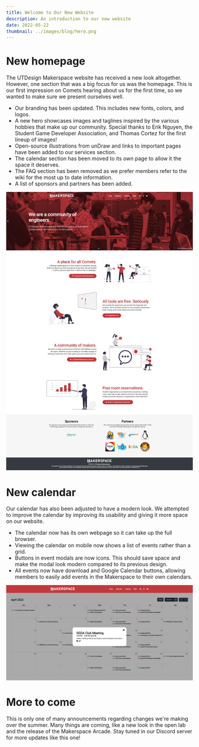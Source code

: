 ```yaml
---
title: Welcome to Our New Website
description: An introduction to our new website
date: 2022-05-22
thumbnail: ../images/blog/hero.png
---
```


<!---
Make sure you follow these rules while writing:
1) Make sure your date follows the YEAR-MONTH-DAY format, preferably with leading zeroes.
2) Use image credits or subtitles when possible. For example: ![Image credit: UTDesign Makerspace](../images/blog/new-website-1.png)

Some notes:
• H1 (#) and H2 (##) have the same font-size to avoid conflicting with the title of the page.
-->

# New homepage

The UTDesign Makerspace website has received a new look altogether. However, one section that was a big focus for us was the homepage. This is our first impression on Comets hearing about us for the first time, so we wanted to make sure we present ourselves well.

- Our branding has been updated. This includes new fonts, colors, and logos.
- A new hero showcases images and taglines inspired by the various hobbies that make up our community. Special thanks to Erik Nguyen, the Student Game Developer Association, and Thomas Cortez for the first lineup of images!
- Open-source illustrations from unDraw and links to important pages have been added to our services section.
- The calendar section has been moved to its own page to allow it the space it deserves.
- The FAQ section has been removed as we prefer members refer to the wiki for the most up to date information.
- A list of sponsors and partners has been added.

![Our new frontpage](../images/blog/new-website-1.png)

# New calendar

Our calendar has also been adjusted to have a modern look. We attempted to improve the calendar by improving its usability and giving it more space on our website.

- The calendar now has its own webpage so it can take up the full browser.
- Viewing the calendar on mobile now shows a list of events rather than a grid.
- Buttons in event modals are now icons. This should save space and make the modal look modern compared to its previous design.
- All events now have download and Google Calendar buttons, allowing members to easily add events in the Makerspace to their own calendars.

![Our new calendar and modal](../images/blog/new-website-2.png)

# More to come

This is only one of many announcements regarding changes we're making over the summer. Many things are coming, like a new look in the open lab and the release of the Makerspace Arcade. Stay tuned in our Discord server for more updates like this one!
